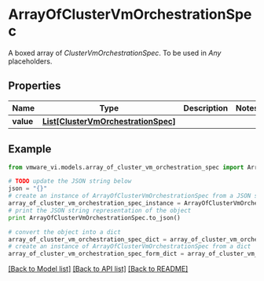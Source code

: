 # ArrayOfClusterVmOrchestrationSpec

A boxed array of *ClusterVmOrchestrationSpec*. To be used in *Any* placeholders. 

## Properties
Name | Type | Description | Notes
------------ | ------------- | ------------- | -------------
**value** | [**List[ClusterVmOrchestrationSpec]**](ClusterVmOrchestrationSpec.md) |  | 

## Example

```python
from vmware_vi.models.array_of_cluster_vm_orchestration_spec import ArrayOfClusterVmOrchestrationSpec

# TODO update the JSON string below
json = "{}"
# create an instance of ArrayOfClusterVmOrchestrationSpec from a JSON string
array_of_cluster_vm_orchestration_spec_instance = ArrayOfClusterVmOrchestrationSpec.from_json(json)
# print the JSON string representation of the object
print ArrayOfClusterVmOrchestrationSpec.to_json()

# convert the object into a dict
array_of_cluster_vm_orchestration_spec_dict = array_of_cluster_vm_orchestration_spec_instance.to_dict()
# create an instance of ArrayOfClusterVmOrchestrationSpec from a dict
array_of_cluster_vm_orchestration_spec_form_dict = array_of_cluster_vm_orchestration_spec.from_dict(array_of_cluster_vm_orchestration_spec_dict)
```
[[Back to Model list]](../README.md#documentation-for-models) [[Back to API list]](../README.md#documentation-for-api-endpoints) [[Back to README]](../README.md)


